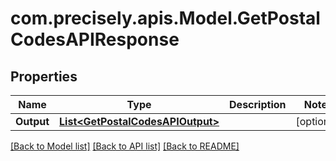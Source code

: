# com.precisely.apis.Model.GetPostalCodesAPIResponse
## Properties

Name | Type | Description | Notes
------------ | ------------- | ------------- | -------------
**Output** | [**List&lt;GetPostalCodesAPIOutput&gt;**](GetPostalCodesAPIOutput.md) |  | [optional] 

[[Back to Model list]](../README.md#documentation-for-models) [[Back to API list]](../README.md#documentation-for-api-endpoints) [[Back to README]](../README.md)

